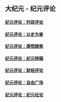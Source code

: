 ## 大纪元 - 纪元评论

#### [纪元评论：时政评论](indexes/nsc1025/README.md?09250330)
#### [纪元评论：以史为鉴](indexes/nsc1028/README.md?09250330)
#### [纪元评论：感悟随笔](indexes/nsc1035/README.md?09250330)
#### [纪元评论：纪元特稿](indexes/nsc424/README.md?09250330)
#### [纪元评论：财经评论](indexes/nsc1026/README.md?09250330)
#### [纪元评论：自由广场](indexes/nsc993/README.md?09250330)
#### [纪元评论：纪元社论](indexes/nsc422/README.md?09250330)
